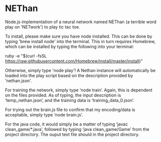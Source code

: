 # NEThan

Node.js implementation of a neural network named NEThan (a terrible word play on 'NETwork') to play tic tac toe.

To install, please make sure you have node installed. This can be done by typing 'brew install node' into the terminal. This in turn requires Homebrew, which can be installed by typing the following into your terminal:

  ruby -e "$(curl -fsSL https://raw.githubusercontent.com/Homebrew/install/master/install)"

Otherwise, simply type 'node play'! A Nethan instance will automatically be loaded into the play script based on the description provided by 'nethan.json'.

For training the network, simply type ‘node train’. Again, this is dependent on the files provided. As of typing, the input description is ‘temp_nethan.json’, and the training data is ‘training_data_0.json’.

For trying out the brain.js file to confirm that my encoding/data is acceptable, simply type ‘node brain.js’.

For the java code, it would simply be a matter of typing ‘javac clean_game/*.java’, followed by typing ‘java clean_game/Game’ from the project directory. The ouput text file should in the project directory.
